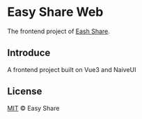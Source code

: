 # Easy Share Web
The frontend project of [Eash Share](https://github.com/zkeyoung/Easy-Share/settings).

## Introduce
A frontend project built on Vue3 and NaiveUI

## License
[MIT](./LICENSE) © Easy Share